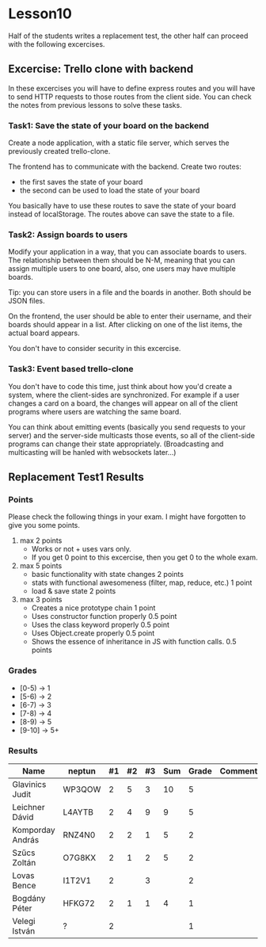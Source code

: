 # Lesson10

Half of the students writes a replacement test, the other half can proceed with the following excercises.

## Excercise: Trello clone with backend

In these excercises you will have to define express routes and you will have to send HTTP requests to those routes from the client side. You can check the notes from previous lessons to solve these tasks.

### Task1: Save the state of your board on the backend

Create a node application, with a static file server, which serves the previously created trello-clone.

The frontend has to communicate with the backend. Create two routes:
 - the first saves the state of your board
 - the second can be used to load the state of your board
 
You basically have to use these routes to save the state of your board instead of localStorage. The routes above can save the state to a file.

### Task2: Assign boards to users

Modify your application in a way, that you can associate boards to users. The relationship between them should be N-M, meaning that you can assign multiple users to one board, also, one users may have multiple boards.

Tip: you can store users in a file and the boards in another. Both should be JSON files.

On the frontend, the user should be able to enter their username, and their boards should appear in a list. After clicking on one of the list items, the actual board appears.

You don't have to consider security in this excercise.

### Task3: Event based trello-clone

You don't have to code this time, just think about how you'd create a system, where the client-sides are synchronized. For example if a user changes a card on a board, the changes will appear on all of the client programs where users are watching the same board.

You can think about emitting events (basically you send requests to your server) and the server-side multicasts those events, so all of the client-side programs can change their state appropriately. (Broadcasting and multicasting will be hanled with websockets later...)


## Replacement Test1 Results

### Points

Please check the following things in your exam. I might have forgotten to give you some points.

 1) max 2 points
    - Works or not + uses vars only.
    - If you get 0 point to this excercise, then you get 0 to the whole exam.
 2) max 5 points
    - basic functionality with state changes 2 points
    - stats with functional awesomeness (filter, map, reduce, etc.) 1 point
    - load & save state 2 points
 3) max 3 points
    - Creates a nice prototype chain 1 point
    - Uses constructor function properly 0.5 point
    - Uses the class keyword properly 0.5 point
    - Uses Object.create properly 0.5 point
    - Shows the essence of inheritance in JS with function calls. 0.5 points
   

### Grades

 - [0-5)  -> 1
 - [5-6)  -> 2
 - [6-7)  -> 3
 - [7-8)  -> 4
 - [8-9)  -> 5
 - [9-10] -> 5+

### Results

Name                |   neptun  |   #1  |   #2  |   #3  |   Sum | Grade | Comment
---                 | ---       | ---   | ---   | ---   | ---   | ---   | ---
Glavinics Judit     |   WP3QOW  |   2   |   5   |   3   |   10  |   5   |
Leichner Dávid      |   L4AYTB  |   2   |   4   |   9   |   9   |   5   |
Komporday András    |   RNZ4N0  |   2   |   2   |   1   |   5   |   2   |
Szűcs Zoltán        |   O7G8KX  |   2   |   1   |   2   |   5   |   2   |
Lovas Bence         |   I1T2V1  |   2   |       |   3   |       |   2   |
Bogdány Péter       |   HFKG72  |   2   |   1   |   1   |   4   |   1   |
Velegi István       |   ?       |   2   |       |       |       |   1   |


